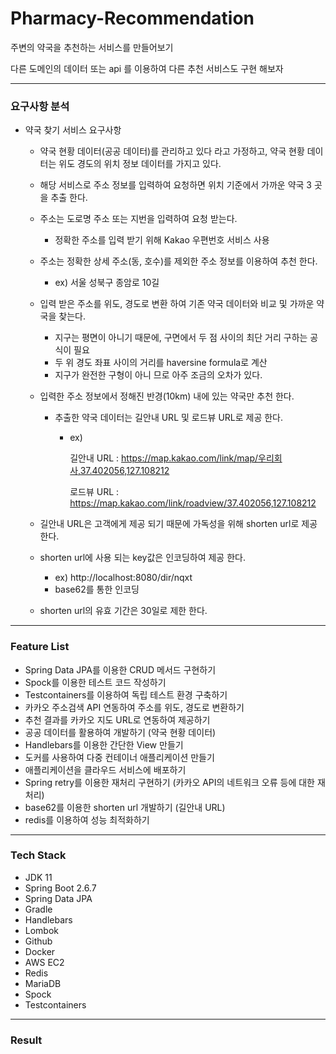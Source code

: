 # Pharmacy-Recommendation
주변의 약국을 추천하는 서비스를 만들어보기

다른 도메인의 데이터 또는 api 를 이용하여 다른 추천 서비스도 구현 해보자

------------
### 요구사항 분석
* 약국 찾기 서비스 요구사항
  * 약국 현황 데이터(공공 데이터)를 관리하고 있다 라고 가정하고, 약국 현황 데이터는 위도 경도의 위치 정보 데이터를 가지고 있다.
  * 해당 서비스로 주소 정보를 입력하여 요청하면 위치 기준에서 가까운 약국 3 곳을 추출 한다.
  * 주소는 도로명 주소 또는 지번을 입력하여 요청 받는다. 
    * 정확한 주소를 입력 받기 위해 Kakao 우편번호 서비스 사용 
  * 주소는 정확한 상세 주소(동, 호수)를 제외한 주소 정보를 이용하여 추천 한다. 
    * ex) 서울 성북구 종암로 10길 
  * 입력 받은 주소를 위도, 경도로 변환 하여 기존 약국 데이터와 비교 및 가까운 약국을 찾는다. 
    * 지구는 평면이 아니기 때문에, 구면에서 두 점 사이의 최단 거리 구하는 공식이 필요 
    * 두 위 경도 좌표 사이의 거리를 haversine formula로 계산 
    * 지구가 완전한 구형이 아니 므로 아주 조금의 오차가 있다. 
  * 입력한 주소 정보에서 정해진 반경(10km) 내에 있는 약국만 추천 한다. 
    * 추출한 약국 데이터는 길안내 URL 및 로드뷰 URL로 제공 한다. 
      * ex)
      
        길안내 URL : https://map.kakao.com/link/map/우리회사,37.402056,127.108212
      
        로드뷰 URL : https://map.kakao.com/link/roadview/37.402056,127.108212
      
  * 길안내 URL은 고객에게 제공 되기 때문에 가독성을 위해 shorten url로 제공 한다. 
  * shorten url에 사용 되는 key값은 인코딩하여 제공 한다. 
    * ex) http://localhost:8080/dir/nqxt
    * base62를 통한 인코딩
  * shorten url의 유효 기간은 30일로 제한 한다.

------------
### Feature List
* Spring Data JPA를 이용한 CRUD 메서드 구현하기
* Spock를 이용한 테스트 코드 작성하기
* Testcontainers를 이용하여 독립 테스트 환경 구축하기 
* 카카오 주소검색 API 연동하여 주소를 위도, 경도로 변환하기 
* 추천 결과를 카카오 지도 URL로 연동하여 제공하기 
* 공공 데이터를 활용하여 개발하기 (약국 현황 데이터)
* Handlebars를 이용한 간단한 View 만들기 
* 도커를 사용하여 다중 컨테이너 애플리케이션 만들기 
* 애플리케이션을 클라우드 서비스에 배포하기 
* Spring retry를 이용한 재처리 구현하기 (카카오 API의 네트워크 오류 등에 대한 재처리)
* base62를 이용한 shorten url 개발하기 (길안내 URL)
* redis를 이용하여 성능 최적화하기

------------
### Tech Stack
* JDK 11
* Spring Boot 2.6.7 
* Spring Data JPA 
* Gradle 
* Handlebars 
* Lombok 
* Github 
* Docker 
* AWS EC2 
* Redis 
* MariaDB 
* Spock 
* Testcontainers

------------
### Result
